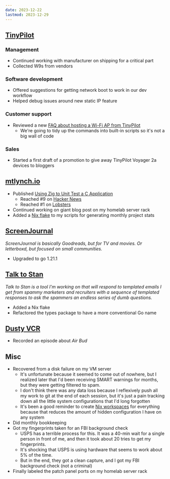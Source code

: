 ```yaml
---
date: 2023-12-22
lastmod: 2023-12-29
---
```


## [TinyPilot](https://tinypilotkvm.com)

### Management

- Continued working with manufacturer on shipping for a critical part
- Collected W9s from vendors

### Software development

- Offered suggestions for getting network boot to work in our dev workflow
- Helped debug issues around new static IP feature

### Customer support

- Reviewed a new [FAQ about hosting a Wi-Fi AP from TinyPilot](https://tinypilotkvm.com/faq/wifi-ap)
  - We're going to tidy up the commands into built-in scripts so it's not a big wall of code

### Sales

- Started a first draft of a promotion to give away TinyPilot Voyager 2a devices to bloggers

## [mtlynch.io](https://mtlynch.io)

- Published [Using Zig to Unit Test a C Application](https://mtlynch.io/notes/zig-unit-test-c/)
  - Reached #9 on [Hacker News](https://news.ycombinator.com/item?id=38683852)
  - Reached #1 on [Lobsters](https://lobste.rs/s/ghttjv/using_zig_unit_test_c_application)
- Continued working on giant blog post on my homelab server rack
- Added a [Nix flake](https://github.com/mtlynch/make-mtlynch-stats/commit/1d400abcbd1a9fd55b4238dbcabf33c70750833c) to my scripts for generating monthly project stats

## [ScreenJournal](https://thescreenjournal.com/)

_ScreenJournal is basically Goodreads, but for TV and movies. Or letterboxd, but focused on small communities._

- Upgraded to go 1.21.1

## [Talk to Stan](https://talktostan.com)

_Talk to Stan is a tool I'm working on that will respond to templated emails I get from spammy marketers and recruiters with a sequence of templated responses to ask the spammers an endless series of dumb questions._

- Added a Nix flake
- Refactored the types package to have a more conventional Go name

## [Dusty VCR](https://dustyvcr.com)

- Recorded an episode about _Air Bud_

## Misc

- Recovered from a disk failure on my VM server
  - It's unfortunate because it seemed to come out of nowhere, but I realized later that I'd been receiving SMART warnings for months, but they were getting filtered to spam.
  - I don't think there was any data loss because I reflexively push all my work to git at the end of each session, but it's just a pain tracking down all the little system configurations that I'd long forgotten
  - It's been a good reminder to create [Nix workspaces](https://mtlynch.io/notes/nix-dev-environment/) for everything because that reduces the amount of hidden configuration I have on any system
- Did monthly bookkeeping
- Got my fingerprints taken for an FBI background check
  - USPS has a terrible process for this. It was a 40-min wait for a single person in front of me, and then it took about 20 tries to get my fingerprints.
  - It's shocking that USPS is using hardware that seems to work about 5% of the time.
  - But in the end, they got a clean capture, and I got my FBI background check (not a criminal)
- Finally labeled the patch panel ports on my homelab server rack

